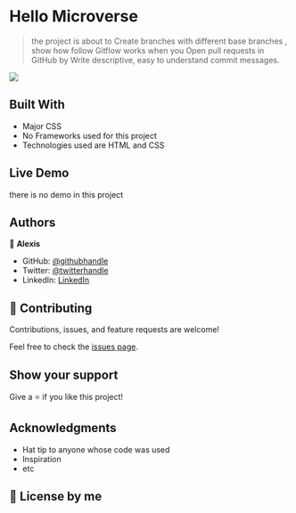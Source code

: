 # Hello Microverse

> the project is about to Create branches with different base branches , show how follow Gitflow works when you
Open pull requests in GitHub by Write descriptive, easy to understand commit messages.

![](https://img.shields.io/badge/Microverse-blueviolet)

## Built With

- Major CSS
- No Frameworks used for this project 
- Technologies used are HTML and CSS

## Live Demo

there is no demo in this project

## Authors

👤 **Alexis**

- GitHub: [@githubhandle](https://github.com/alexisuwimana)
- Twitter: [@twitterhandle](https://twitter.com/alexisuwimana)
- LinkedIn: [LinkedIn](https://www.linkedin.com/in/alexis-uwimana-38381148/)


## 🤝 Contributing

Contributions, issues, and feature requests are welcome!

Feel free to check the [issues page](../../issues/).

## Show your support

Give a ⭐️ if you like this project!

## Acknowledgments

- Hat tip to anyone whose code was used
- Inspiration
- etc

## 📝 License by me


